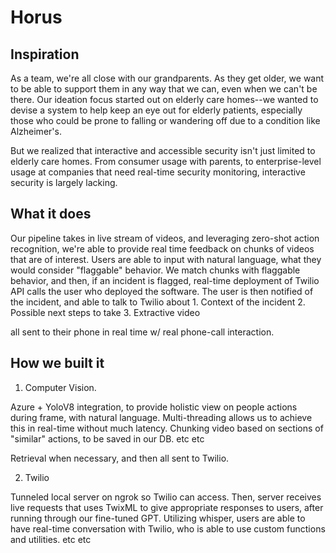 # Horus

## Inspiration
As a team, we're all close with our grandparents. As they get older, we want to be able to support them in any way that we can, even when we can't be there. Our ideation focus started out on elderly care homes--we wanted to devise a system to help keep an eye out for elderly patients, especially those who could be prone to falling or wandering off due to a condition like Alzheimer's.

But we realized that interactive and accessible security isn't just limited to elderly care homes. From consumer usage with parents, to enterprise-level usage at companies that need real-time security monitoring, interactive security is largely lacking. 

## What it does
Our pipeline takes in live stream of videos, and leveraging zero-shot action recognition, we're able to provide real time feedback on chunks of videos that are of interest. Users are able to input with natural language, what they would consider "flaggable" behavior. We match chunks with flaggable behavior, and then, if an incident is flagged, real-time deployment of Twilio API calls the user who deployed the software. The user is then notified of the incident, and able to talk to Twilio about 
      1. Context of the incident
      2. Possible next steps to take
      3. Extractive video

all sent to their phone in real time w/ real phone-call interaction. 


## How we built it

1. Computer Vision.

Azure + YoloV8 integration, to provide holistic view on people actions during frame, with natural language. Multi-threading allows us to achieve this in real-time without much latency. Chunking video based on sections of "similar" actions, to be saved in our DB.  etc etc

Retrieval when necessary, and then all sent to Twilio. 

2. Twilio

Tunneled local server on ngrok so Twilio can access. Then, server receives live requests that uses TwixML to give appropriate responses to users, after running through our fine-tuned GPT. Utilizing whisper, users are able to have real-time conversation with Twilio, who is able to use custom functions and utilities. etc etc 
